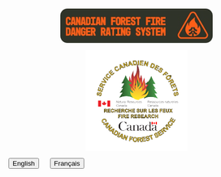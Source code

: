 <br>

<img 
    style="display: block; 
           margin-left: auto;
           margin-right: auto;
           width: 300px;
           border-radius: 14px;"
    src="./img/CFFDRS.png" 
    alt="CFFDRS logo">
</img>

<img 
    style="display: block; 
           margin-left: auto;
           margin-right: auto;
           width: 200px;"
    src="./img/CFS_fire-research_emblem.png" 
    alt="CFS Fire Research emblem">
</img>

[introductory tutorial]: getting-started.md
[User Guide]: user-guide/README.md

<div class="text-center">
	<button class="btn btn-dark" onclick="location.href='home'">English</button>
	&emsp;
	<button class="btn btn-dark" onclick="location.href='https://siu-kevin.github.io/maquette/accueil'">Français</button>
</div>

<br>
